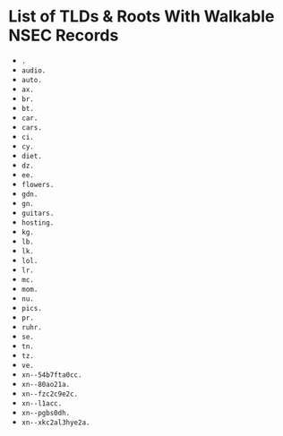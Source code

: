 # List of TLDs & Roots With Walkable NSEC Records

* `.`
* `audio.`
* `auto.`
* `ax.`
* `br.`
* `bt.`
* `car.`
* `cars.`
* `ci.`
* `cy.`
* `diet.`
* `dz.`
* `ee.`
* `flowers.`
* `gdn.`
* `gn.`
* `guitars.`
* `hosting.`
* `kg.`
* `lb.`
* `lk.`
* `lol.`
* `lr.`
* `mc.`
* `mom.`
* `nu.`
* `pics.`
* `pr.`
* `ruhr.`
* `se.`
* `tn.`
* `tz.`
* `ve.`
* `xn--54b7fta0cc.`
* `xn--80ao21a.`
* `xn--fzc2c9e2c.`
* `xn--l1acc.`
* `xn--pgbs0dh.`
* `xn--xkc2al3hye2a.`
